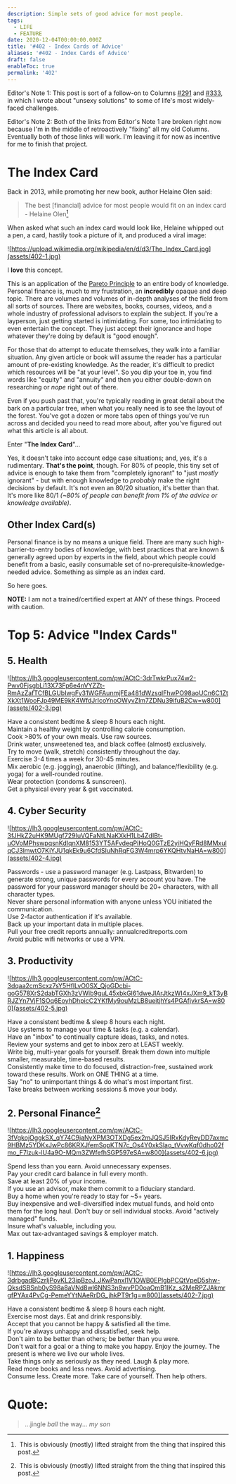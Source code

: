 ```yaml
---
description: Simple sets of good advice for most people.
tags:
  - LIFE
  - FEATURE
date: 2020-12-04T00:00:00.000Z
title: '#402 - Index Cards of Advice'
aliases: '#402 - Index Cards of Advice'
draft: false
enableToc: true
permalink: '402'
---
```


Editor's Note 1: This post is sort of a follow-on to Columns [#291](https://aarongilly.com/291) and [#333](https://aarongilly.com/333/), in which I wrote about "unsexy solutions" to some of life's most widely-faced challenges. 

Editor's Note 2: Both of the links from Editor's Note 1 are broken right now because I'm in the middle of retroactively "fixing" all my old Columns. Eventually both of those links will work. I'm leaving it for now as incentive for me to finish that project.

# The Index Card

Back in 2013, while promoting her new book, author Helaine Olen said:

> The best [financial] advice for most people would fit on an index card - Helaine Olen[^1]

When asked what such an index card would look like, Helaine whipped out a pen, a card, hastily took a picture of it, and produced a viral image:

![https://upload.wikimedia.org/wikipedia/en/d/d3/The_Index_Card.jpg](assets/402-1.jpg)

I **love** this concept. 

This is an application of the [Pareto Principle](https://aarongilly.com/gillespedia/pareto-principle/) to an entire body of knowledge. Personal finance is, much to my frustration, an **incredibly** opaque and deep topic. There are volumes and volumes of in-depth analyses of the field from all sorts of sources. There are websites, books, courses, videos, and a whole industry of professional advisors to explain the subject. If you're a layperson, just getting started is intimidating. For some, too intimidating to even entertain the concept. They just accept their ignorance and hope whatever they're doing by default is "good enough".

For those that do attempt to educate themselves, they walk into a familiar situation. Any given article or book will assume the reader has a particular amount of pre-existing knowledge. As the reader, it's difficult to predict which resources will be "at your level". So you dip your toe in, you find words like "equity" and "annuity" and then you either double-down on researching or *nope* right out of there.

Even if you push past that, you're typically reading in great detail about the bark on a particular tree, when what you really need is to see the layout of the forest. You've got a dozen or more tabs open of things you've run across and decided you need to read more about, after you've figured out what this article is all about.

Enter "**The Index Card**"... 

Yes, it doesn't take into account edge case situations; and, yes, it's a rudimentary. **That's the point**, though. For 80% of people, this tiny set of advice is enough to take them from "completely ignorant" to "just *mostly* ignorant" - but with enough knowledge to *probably* make the right decisions by default. It's not even an 80/20 situation, it's better than that. It's more like 80/1 *(~80% of people can benefit from 1% of the advice or knowledge available)*.

## Other Index Card(s)

Personal finance is by no means a unique field. There are many such high-barrier-to-entry bodies of knowledge, with best practices that are known & generally agreed upon by experts in the field, about which people could benefit from a basic, easily consumable set of no-prerequisite-knowledge-needed advice. Something as simple as an index card. 

So here goes.

**NOTE:** I am not a trained/certified expert at ANY of these things. Proceed with caution.
# Top 5: Advice "Index Cards"

## 5. Health

![https://lh3.googleusercontent.com/pw/ACtC-3drTwkrPux74w2-Pwv0FjsgbLi13X73Fp6e4nVYZZt-RmAzZafTCfBLGUbIwgFy31WGFAunmjFEa481dWzsqlFhwPO98aoUCn6C1ZtXkXt1WooFJp49ME9kK4WfdJrIcoYnoOWyvZlm7ZDNu39ifuB2Cw=w800](assets/402-3.jpg)

Have a consistent bedtime & sleep 8 hours each night.  
Maintain a healthy weight by controlling calorie consumption.  
Cook >80% of your own meals. Use raw sources.  
Drink water, unsweetened tea, and black coffee (almost) exclusively.  
Try to move (walk, stretch) consistently throughout the day.  
Exercise 3-4 times a week for 30-45 minutes.  
Mix aerobic (e.g. jogging), anaerobic (lifting), and balance/flexibility (e.g. yoga) for a well-rounded routine.  
Wear protection (condoms & sunscreen).  
Get a physical every year & get vaccinated.  

## 4. Cyber Security

![https://lh3.googleusercontent.com/pw/ACtC-3fJHkZ2uHK9MUgf729IuVQFaNtLNaKXkH1Lb4ZdIBt-uOVoMPhswpqsnKdIqnXM8153YT5AFvdeqPiHoQ0GTzE2yiHQyFRd8MMxulqCJ3lmwtO7KiYJU1qkEk9u6CfdSIuNhRqFG3W4mrp6YKQHtvNaHA=w800](assets/402-4.jpg)

Passwords - use a password manager (e.g. Lastpass, Bitwarden) to generate strong, unique passwords for every account you have. The password for your password manager should be 20+ characters, with all character types.  
Never share personal information with anyone unless YOU initiated the communication.  
Use 2-factor authentication if it's available.  
Back up your important data in multiple places.  
Pull your free credit reports annually: annualcreditreports.com  
Avoid public wifi networks or use a VPN. 

## 3. Productivity

![https://lh3.googleusercontent.com/pw/ACtC-3dqaa2cmScxz7sY5HflLvO0SX_QjoGDcbi-goG578XrS2dabTGXh3zVWib9guL45xbkGl61dweJlArJtkzWI4xJXm9_kT3yBRJZYn7VjF1SOq6EoyhDhpicC2YKfMy9ouMzLB8ueitjhYs4PGAfjvkrSA=w800](assets/402-5.jpg)

Have a consistent bedtime & sleep 8 hours each night.  
Use systems to manage your time & tasks (e.g. a calendar).  
Have an "inbox" to continually capture ideas, tasks, and notes.  
Review your systems and get to inbox zero at LEAST weekly.  
Write big, multi-year goals for yourself. Break them down into multiple smaller, measurable, time-based results.  
Consistently make time to do focused, distraction-free, sustained work toward these results. Work on ONE THING at a time.  
Say "no" to unimportant things & do what's most important first.  
Take breaks between working sessions & move your body.  

## 2. Personal Finance[^1]

![https://lh3.googleusercontent.com/pw/ACtC-3fVgkojOggkSX_qY74C9jaNyXPM3OTXDg5ex2mJQSJ5IRxKdyReyDD7axmc9HBMz5YDKxJwPc86KRXJfemSopKTN7c_Os4Y0xkSlao_tVvwKqf0dho02fmo_F7lzuk-lU4a9O-MQm3ZWfefhSGP597eSA=w800](assets/402-6.jpg)

Spend less than you earn. Avoid unnecessary expenses.  
Pay your credit card balance in full every month.  
Save at least 20% of your income.  
If you use an advisor, make them commit to a fiduciary standard.  
Buy a home when you're ready to stay for ~5+ years.  
Buy inexpensive and well-diversified index mutual funds, and hold onto them for the long haul. Don't buy or sell individual stocks. Avoid "actively managed" funds.  
Insure what's valuable, including you.  
Max out tax-advantaged savings & employer match.  

 
## 1.  Happiness

![https://lh3.googleusercontent.com/pw/ACtC-3drbgadBCzrIjPovKL23ipBzoJ_JKwPanxl1V1OWB0EPlgbPCQtVpeD5shw-QksdSBSnb0yS98a8aVNd8wl6NNS3n8wvPD0oaOmB1IKz_s2MeRPZJAkmrgfPYAx4PvCg-PemeYYtNAeRrDG_jhkPT9r1g=w800](assets/402-7.jpg)

Have a consistent bedtime & sleep 8 hours each night.  
Exercise most days. Eat and drink responsibly.  
Accept that you cannot be happy & satisfied all the time.  
 If you're always unhappy and dissatisfied, seek help.  
Don't aim to be better than others; be better than you were.  
Don't wait for a goal or a thing to make you happy. Enjoy the journey. The present is where we live our whole lives.  
Take things only as seriously as they need. Laugh & play more.  
Read more books and less news. Avoid advertising.  
Consume less. Create more. Take care of yourself. Then help others.


# **Quote:**


> ...jingle *ball* the way... <cite>my son</cite>

[^1]: This is obviously (mostly) lifted straight from the thing that inspired this post.
